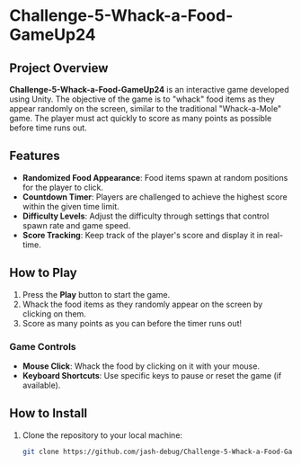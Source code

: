 # Challenge-5-Whack-a-Food-GameUp24

## Project Overview

**Challenge-5-Whack-a-Food-GameUp24** is an interactive game developed using Unity. The objective of the game is to "whack" food items as they appear randomly on the screen, similar to the traditional "Whack-a-Mole" game. The player must act quickly to score as many points as possible before time runs out.

## Features

- **Randomized Food Appearance**: Food items spawn at random positions for the player to click.
- **Countdown Timer**: Players are challenged to achieve the highest score within the given time limit.
- **Difficulty Levels**: Adjust the difficulty through settings that control spawn rate and game speed.
- **Score Tracking**: Keep track of the player's score and display it in real-time.

## How to Play

1. Press the **Play** button to start the game.
2. Whack the food items as they randomly appear on the screen by clicking on them.
3. Score as many points as you can before the timer runs out!

### Game Controls

- **Mouse Click**: Whack the food by clicking on it with your mouse.
- **Keyboard Shortcuts**: Use specific keys to pause or reset the game (if available).

## How to Install

1. Clone the repository to your local machine:
   ```bash
   git clone https://github.com/jash-debug/Challenge-5-Whack-a-Food-GameUp24.git
